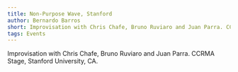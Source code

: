 ```yaml
---
title: Non-Purpose Wave, Stanford
author: Bernardo Barros
short: Improvisation with Chris Chafe, Bruno Ruviaro and Juan Parra. CCRMAStage, Stanford University, CA.
tags: Events
---
```


Improvisation with Chris Chafe, Bruno Ruviaro and Juan Parra. CCRMA
Stage, Stanford University, CA.
